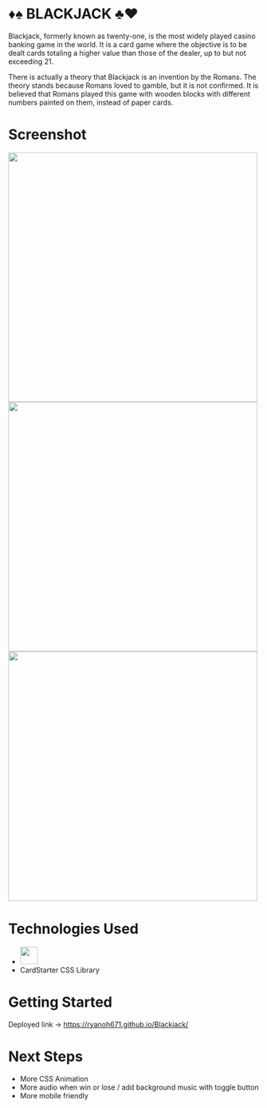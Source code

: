 # ♦♠ BLACKJACK ♣♥ 

Blackjack, formerly known as twenty-one, is the most widely played casino banking game in the world. It is a card game where the objective is to be dealt cards totaling a higher value than those of the dealer, up to but not exceeding 21. 

There is actually a theory that Blackjack is an invention by the Romans. The theory stands because Romans loved to gamble, but it is not confirmed. It is believed that Romans played this game with wooden blocks with different numbers painted on them, instead of paper cards.


# Screenshot

<img src="https://i.imgur.com/SfLYCDZ.png" height=500px> <img src="https://i.imgur.com/PPYOkId.png" height=500px> <img src="https://i.imgur.com/IOuzLMj.png" height=500px>

# Technologies Used

- <img src="https://i.imgur.com/9NVDDPe.png" height=35px;> 
- CardStarter CSS Library

# Getting Started


Deployed link ->
https://ryanoh671.github.io/Blackjack/

# Next Steps

- More CSS Animation
- More audio when win or lose / add background music with toggle button
- More mobile friendly